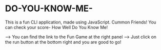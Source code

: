 # DO-YOU-KNOW-ME-
This is a fun CLI application, made using JavaScript. Cummon Friends! You can check your score- How Well Do You Know Me! 

--> You can find the link to the Fun Game at the right panel
--> Just click on the run button at the bottom right and you are good to go!
